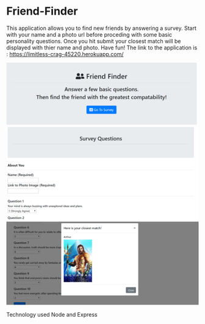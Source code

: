 # Friend-Finder
This application allows you to find new friends by answering a survey. Start with your name and a photo url before proceding with some basic personality questions. Once you hit submit your closest match will be displayed with thier name and photo. Have fun!
The link to the application is : https://limitless-crag-45220.herokuapp.com/

![](./app/public/assets/images/friend.PNG)
![](./app/public/assets/images/Survey.PNG)
![](./app/public/assets/images/result.PNG)

Technology used Node and Express
